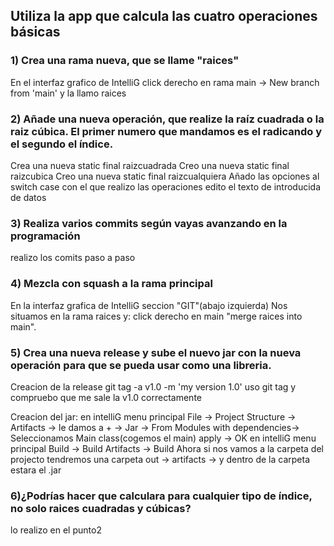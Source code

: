 ## Utiliza la app que calcula las cuatro operaciones básicas

### 1) Crea una rama nueva, que se llame "raices"

En el interfaz grafico de IntelliG click derecho en rama main -> New branch from 'main' y la llamo raices

### 2) Añade una nueva operación, que realize la raíz cuadrada o la raiz cúbica. El primer numero que mandamos es el radicando y el segundo el índice.
Crea una nueva static final raizcuadrada
Creo una nueva static final raizcubica
Creo una nueva static final raizcualquiera
Añado las opciones al switch case con el que realizo las operaciones
edito el texto de introducida de datos


### 3) Realiza varios commits según vayas avanzando en la programación
realizo los comits paso a paso

### 4) Mezcla con squash a la rama principal
En la interfaz grafica de IntelliG seccion "GIT"(abajo izquierda)
Nos situamos en la rama raices y: click derecho en main "merge raices into main".

### 5) Crea una nueva release y sube el nuevo jar con la nueva operación para que se pueda usar como una libreria.
Creacion de la release
git tag -a v1.0 -m 'my version 1.0'
uso git tag y compruebo que me sale la v1.0 correctamente

Creacion del jar:
en intelliG menu principal
    File -> Project Structure -> Artifacts ->
        le damos a + -> Jar -> From Modules with dependencies-> Seleccionamos Main class(cogemos el main)
        apply -> OK
en intelliG menu principal
    Build -> Build Artifacts -> Build
Ahora si nos vamos a la carpeta del projecto tendremos una carpeta out
    -> artifacts -> y dentro de la carpeta estara el .jar

### 6)¿Podrías hacer que calculara para cualquier tipo de índice, no solo raices cuadradas y cúbicas?
lo realizo en el punto2
